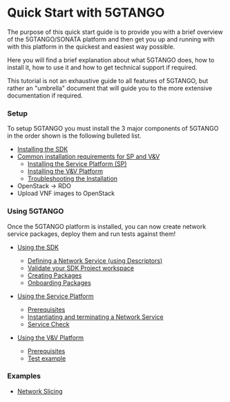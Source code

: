 # Quick Start with 5GTANGO

The purpose of this quick start guide is to provide you with a brief overview of the 5GTANGO/SONATA platform and then get you up and running with with this platform in the quickest and easiest way possible.

Here you will find a brief explanation about what 5GTANGO does, how to install it, how to use it and how to get technical support if required.

This tutorial is not an exhaustive guide to all features of 5GTANGO, but rather an "umbrella" document that will guide you to the more extensive documentation if required.

### Setup
To setup 5GTANGO you must install the 3 major components of 5GTANGO  in the order shown is the following bulleted list.
  * [Installing the SDK](/sdk-installation)
  * [Common installation requirements for SP and V&V](/common-installation)
    * [Installing the Service Platform (SP)](/sp-installation)
    * [Installing the V&V Platform](/vnv-installation)
    * [Troubleshooting the Installation](/troubleshooting.md)
  * OpenStack -> RDO
  * Upload VNF images to OpenStack
  
### Using 5GTANGO

Once the 5GTANGO platform is installed, you can now create network service packages, deploy them and run tests against them!
 
* [Using the SDK](/sdk)
  * [Defining a Network Service (using Descriptors)](/sdk#descriptors-creation)
  * [Validate your SDK Project workspace](/sdk#validation)
  * [Creating Packages](/sdk#package-creation)
  * [Onboarding Packages](/sdk#package-on-boarding)
  
* [Using the Service Platform](/sp)
  * [Prerequisites](/sp#prerequisites)
  * [Instantiating and terminating a Network Service](/sp#instantiating-and-terminating-a-network-service)
  * [Service Check](/sp#service-check)

* [Using the V&V Platform](/vnv.md)
  * [Prerequisites](/vnv.md#prerequisites)
  * [Test example](/vnv.md#test)


### Examples
  * [Network Slicing](/slicing)